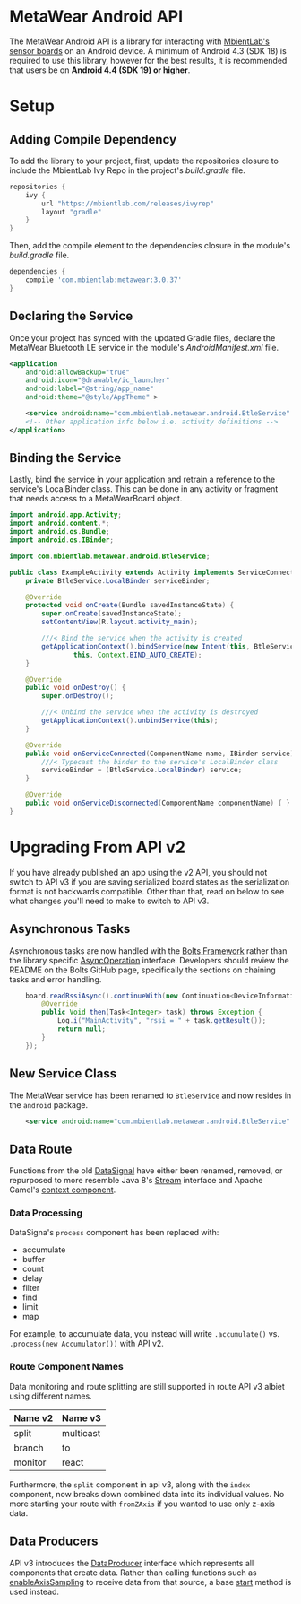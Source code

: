 # MetaWear Android API #
The MetaWear Android API is a library for interacting with [MbientLab's sensor boards](https://mbientlab.com/sensors/) on an Android device.  A minimum of Android 4.3 (SDK 18) is required to use this library, however for the best results, it is recommended that users be on **Android 4.4 (SDK 19) or higher**.  

# Setup  #
## Adding Compile Dependency ##
To add the library to your project, first, update the repositories closure to include the MbientLab Ivy Repo in the project's *build.gradle* file.

```gradle
repositories {
    ivy {
        url "https://mbientlab.com/releases/ivyrep"
        layout "gradle"
    }
}
```

Then, add the compile element to the dependencies closure in the module's *build.gradle* file.

```gradle
dependencies {
    compile 'com.mbientlab:metawear:3.0.37'
}
```

## Declaring the Service ##
Once your project has synced with the updated Gradle files, declare the MetaWear Bluetooth LE service in the module's *AndroidManifest.xml* file.
```xml
<application
    android:allowBackup="true"
    android:icon="@drawable/ic_launcher"
    android:label="@string/app_name"
    android:theme="@style/AppTheme" >

    <service android:name="com.mbientlab.metawear.android.BtleService" />
    <!-- Other application info below i.e. activity definitions -->
</application>
```

## Binding the Service ##
Lastly, bind the service in your application and retrain a reference to the service's LocalBinder class.  This can be done in any activity or fragment that needs access to a MetaWearBoard object.

```java
import android.app.Activity;
import android.content.*;
import android.os.Bundle;
import android.os.IBinder;

import com.mbientlab.metawear.android.BtleService;

public class ExampleActivity extends Activity implements ServiceConnection {
    private BtleService.LocalBinder serviceBinder;

    @Override
    protected void onCreate(Bundle savedInstanceState) {
        super.onCreate(savedInstanceState);
        setContentView(R.layout.activity_main);

        ///< Bind the service when the activity is created
        getApplicationContext().bindService(new Intent(this, BtleService.class),
                this, Context.BIND_AUTO_CREATE);
    }

    @Override
    public void onDestroy() {
        super.onDestroy();

        ///< Unbind the service when the activity is destroyed
        getApplicationContext().unbindService(this);
    }

    @Override
    public void onServiceConnected(ComponentName name, IBinder service) {
        ///< Typecast the binder to the service's LocalBinder class
        serviceBinder = (BtleService.LocalBinder) service;
    }

    @Override
    public void onServiceDisconnected(ComponentName componentName) { }
}
```

# Upgrading From API v2 #
If you have already published an app using the v2 API, you should not switch to API v3 if you are saving serialized board states as the 
serialization format is not backwards compatible.  Other than that, read on below to see what changes you'll need to make to switch to API v3.  

## Asynchronous Tasks ##
Asynchronous tasks are now handled with the [Bolts Framework](https://github.com/BoltsFramework/Bolts-Android) rather than the library specific [AsyncOperation](https://mbientlab.com/docs/metawear/android/2/com/mbientlab/metawear/AsyncOperation.html) interface.  Developers should review the README on the Bolts GitHub page, specifically the sections on chaining tasks and error handling.  

```java
    board.readRssiAsync().continueWith(new Continuation<DeviceInformation, Void>() {
        @Override
        public Void then(Task<Integer> task) throws Exception {
            Log.i("MainActivity", "rssi = " + task.getResult());
            return null;
        }
    });
```

## New Service Class ##
The MetaWear service has been renamed to ``BtleService`` and now resides in the ``android`` package.  

```xml
    <service android:name="com.mbientlab.metawear.android.BtleService" />
```

## Data Route ##
Functions from the old [DataSignal](https://mbientlab.com/docs/metawear/android/2/com/mbientlab/metawear/DataSignal.html) have either been renamed, removed, or repurposed to more resemble Java 8's [Stream](https://docs.oracle.com/javase/8/docs/api/java/util/stream/Stream.html) interface and Apache Camel's [context component](http://camel.apache.org/context.html).  

### Data Processing ###
DataSigna's ``process`` component has been replaced with:

* accumulate  
* buffer  
* count  
* delay  
* filter  
* find  
* limit  
* map  

For example, to accumulate data, you instead will write ``.accumulate()`` vs. ``.process(new Accumulator())`` with API v2.

### Route Component Names ###
Data monitoring and route splitting are still supported in route API v3 albiet using different names.  

|Name v2    |Name v3  |
|-----------|---------|
|split      |multicast|
|branch     |to       |
|monitor    |react    |

Furthermore, the ``split`` component in api v3, along with the ``index`` component, now breaks down combined data into its individual values.  No more starting your route with ``fromZAxis`` if you wanted to use only z-axis data.

Data Producers
--------------
API v3 introduces the [DataProducer](https://mbientlab.com/docs/metawear/android/3/com/mbientlab/metawear/DataProducer.html) interface which represents all components that create data.  Rather than calling functions such as [enableAxisSampling](https://mbientlab.com/docs/metawear/android/2/com/mbientlab/metawear/module/Accelerometer.html#enableAxisSampling--) to receive data from that source, a base [start](https://mbientlab.com/docs/metawear/android/3/com/mbientlab/metawear/AsyncDataProducer.html#start--) method is used instead.
